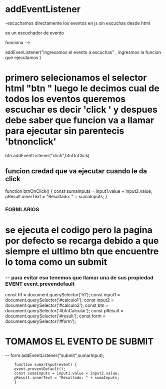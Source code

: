 
# addEventListener
-escuchamos directamente  los eventos  en  js  sin escuchas desde  html 

es  un escuchador de evento 

funciona -->

addEvenListener("ingresamos el evento a escuchas" , ingresmos  la funcion que ejecutamos )

# primero selecionamos el selector html  "btn "  luego le decimos cual de todos  los eventos queremos escuchar es  decir  'click ' y despues  debe saber que funcion va a llamar   para ejecutar  sin  parentecis  'btnonclick'

btn.addEventListener("click",btnOnClick)


 ## funcion  credad  que  va ejecutar   cuando  le  da click 
function btnOnClick() {
  const sumaInputs = input1.value + input2.value;
  pResult.innerText = "Resultado: " + sumaInputs;
}


###             FORMLARIOS 

# se ejecuta el codigo pero la  pagina  por defecto se recarga   debido a  que  siempre  el  ultimo  btn  que encuentre lo toma  como un submit  

### -- para  evitar eso  tenemos  que  llamar una de sus  propiedad EVENT  event.prevendefault





const h1 = document.querySelector('h1');
const input1 = document.querySelector('#calculo1');
const input2 = document.querySelector('#calculo2');
const btn = document.querySelector('#btnCalcular');
const pResult = document.querySelector('#result');
const form = document.querySelector('#form');

# TOMAMOS  EL EVENTO DE SUBMIT 

-- form.addEventListener("submit",sumarInput);

        function sumarInput(event) {
        event.preventDefault();
        const sumaInputs = input1.value + input2.value;
        pResult.innerText = "Resultado: " + sumaInputs;
        }